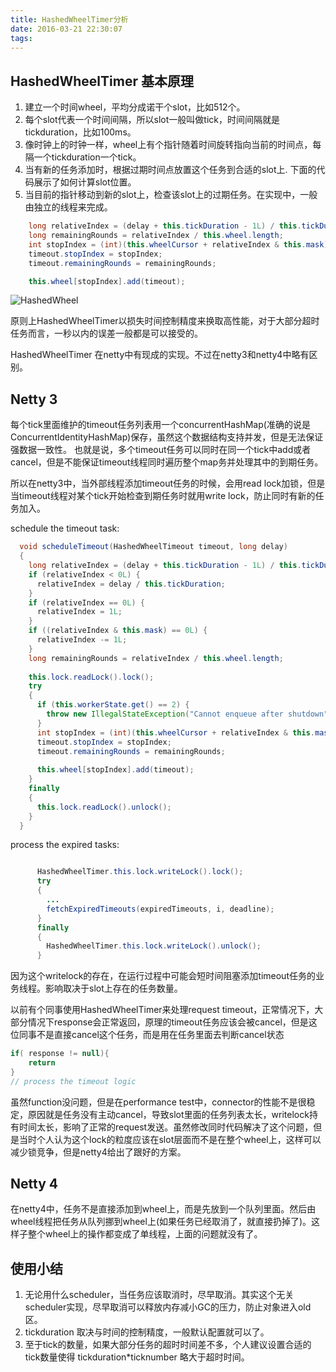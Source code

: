 ```yaml
---
title: HashedWheelTimer分析
date: 2016-03-21 22:30:07
tags:
---
```


## HashedWheelTimer 基本原理

1. 建立一个时间wheel，平均分成诺干个slot，比如512个。
1. 每个slot代表一个时间间隔，所以slot一般叫做tick，时间间隔就是tickduration，比如100ms。
1. 像时钟上的时钟一样，wheel上有个指针随着时间旋转指向当前的时间点，每隔一个tickduration一个tick。
1. 当有新的任务添加时，根据过期时间点放置这个任务到合适的slot上. 下面的代码展示了如何计算slot位置。
1. 当目前的指针移动到新的slot上，检查该slot上的过期任务。在实现中，一般由独立的线程来完成。

```java
	long relativeIndex = (delay + this.tickDuration - 1L) / this.tickDuration;
	long remainingRounds = relativeIndex / this.wheel.length;
	int stopIndex = (int)(this.wheelCursor + relativeIndex & this.mask);
	timeout.stopIndex = stopIndex;
	timeout.remainingRounds = remainingRounds;

	this.wheel[stopIndex].add(timeout);
```
![HashedWheel](wheel.png)

原则上HashedWheelTimer以损失时间控制精度来换取高性能，对于大部分超时任务而言，一秒以内的误差一般都是可以接受的。

HashedWheelTimer 在netty中有现成的实现。不过在netty3和netty4中略有区别。

## Netty 3

每个tick里面维护的timeout任务列表用一个concurrentHashMap(准确的说是ConcurrentIdentityHashMap)保存，虽然这个数据结构支持并发，但是无法保证强数据一致性。 也就是说，多个timeout任务可以同时在同一个tick中add或者cancel，但是不能保证timeout线程同时遍历整个map务并处理其中的到期任务。

所以在netty3中，当外部线程添加timeout任务的时候，会用read lock加锁，但是当timeout线程对某个tick开始检查到期任务时就用write lock，防止同时有新的任务加入。

schedule the timeout task:
```java
  void scheduleTimeout(HashedWheelTimeout timeout, long delay)
  {
    long relativeIndex = (delay + this.tickDuration - 1L) / this.tickDuration;
    if (relativeIndex < 0L) {
      relativeIndex = delay / this.tickDuration;
    }
    if (relativeIndex == 0L) {
      relativeIndex = 1L;
    }
    if ((relativeIndex & this.mask) == 0L) {
      relativeIndex -= 1L;
    }
    long remainingRounds = relativeIndex / this.wheel.length;
    
    this.lock.readLock().lock();
    try
    {
      if (this.workerState.get() == 2) {
        throw new IllegalStateException("Cannot enqueue after shutdown");
      }
      int stopIndex = (int)(this.wheelCursor + relativeIndex & this.mask);
      timeout.stopIndex = stopIndex;
      timeout.remainingRounds = remainingRounds;
      
      this.wheel[stopIndex].add(timeout);
    }
    finally
    {
      this.lock.readLock().unlock();
    }
  }

```
process the expired tasks:
```java

      HashedWheelTimer.this.lock.writeLock().lock();
      try
      {
      	...
        fetchExpiredTimeouts(expiredTimeouts, i, deadline);
      }
      finally
      {
        HashedWheelTimer.this.lock.writeLock().unlock();
      }


```

因为这个writelock的存在，在运行过程中可能会短时间阻塞添加timeout任务的业务线程。影响取决于slot上存在的任务数量。

以前有个同事使用HashedWheelTimer来处理request timeout，正常情况下，大部分情况下response会正常返回，原理的timeout任务应该会被cancel，但是这位同事不是直接cancel这个任务，而是用在任务里面去判断cancel状态
```java
if( response != null){
	return
}
// process the timeout logic
```
虽然function没问题，但是在performance test中，connector的性能不是很稳定，原因就是任务没有主动cancel，导致slot里面的任务列表太长，writelock持有时间太长，影响了正常的request发送。虽然修改同时代码解决了这个问题，但是当时个人认为这个lock的粒度应该在slot层面而不是在整个wheel上，这样可以减少锁竞争，但是netty4给出了跟好的方案。

## Netty 4
在netty4中，任务不是直接添加到wheel上，而是先放到一个队列里面。然后由wheel线程把任务从队列挪到wheel上(如果任务已经取消了，就直接扔掉了)。这样子整个wheel上的操作都变成了单线程，上面的问题就没有了。

## 使用小结
1. 无论用什么scheduler，当任务应该取消时，尽早取消。其实这个无关scheduler实现，尽早取消可以释放内存减小GC的压力，防止对象进入old区。
2. tickduration 取决与时间的控制精度，一般默认配置就可以了。
3. 至于tick的数量，如果大部分任务的超时时间差不多，个人建议设置合适的tick数量使得 tickduration*ticknumber 略大于超时时间。